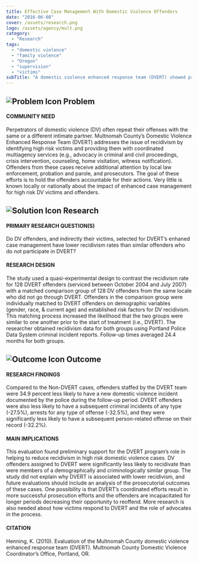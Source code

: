 ```yaml
---
title: Effective Case Management With Domestic Violence Offenders
date: "2016-06-08"
cover: /assets/research.png
logo: /assets/agency/mult.png
category:
  - "Research"
tags:
  - "domestic violence"
  - "family violence"
  - "Oregon"
  - "supervision"
  - "victims"
subTitle: "A domestic violence enhanced response team (DVERT) showed promising resultsin helping to reduce recidivism in high risk domestic violences cases"
---
```

## ![Problem Icon](https://github.com/google/material-design-icons/raw/master/alert/1x_web/ic_error_outline_black_48dp.png "Problem") Problem

#### COMMUNITY NEED

Perpetrators of domestic violence (DV) often repeat their offenses with the same or a different intimate partner. Multnomah County’s Domestic Violence Enhanced Response Team (DVERT) addresses the issue of recidivism by identifying high risk victims and providing them with coordinated multiagency services (e.g., advocacy in criminal and civil proceedings, crisis intervention, counseling, home visitation, witness notification). Offenders from these cases receive additional attention by local law enforcement, probation and parole, and prosecutors. The goal of these efforts is to hold the offenders accountable for their actions. Very little is known locally or nationally about the impact of enhanced case management for high risk DV victims and offenders.

## ![Solution Icon](https://github.com/google/material-design-icons/raw/master/action/1x_web/ic_lightbulb_outline_black_48dp.png "Solution") Research

#### PRIMARY RESEARCH QUESTION(S)

Do DV offenders, and indirectly their victims, selected for DVERT’s enhaned case management have lower recidivism rates than similar offenders who do not participate in DVERT?

#### RESEARCH DESIGN

The study used a quasi-experimental design to contrast the recidivism rate for 128 DVERT offenders (serviced between October 2004 and July 2007) with a matched comparison group of 128 DV offenders from the same locale who did not go through DVERT. Offenders in the comparison group were individually matched to DVERT offenders on demographic variables (gender, race, & current age) and established risk factors for DV recidivism. This matching process increased the likelihood that the two groups were similar to one another prior to the start of treatment (i.e., DVERT). The researcher obtained recidivism data for both groups using Portland Police Data System criminal incident reports. Follow-up times averaged 24.4 months for both groups.

## ![Outcome Icon](https://github.com/google/material-design-icons/raw/master/action/1x_web/ic_view_list_black_48dp.png "Outcome") Outcome

#### RESEARCH FINDINGS

Compared to the Non-DVERT cases, offenders staffed by the DVERT team were 34.9 percent less likely to have a new domestic violence incident documented by the police during the follow-up period. DVERT offenders were also less likely to have a subsequent criminal incidents of any type (-27.5%), arrests for any type of offense (-32.5%), and they were significantly less likely to have a subsequent person-related offense on their record (-32.2%).

#### MAIN IMPLICATIONS

This evaluation found preliminary support for the DVERT program’s role in helping to reduce recidivism in high risk domestic violence cases. DV offenders assigned to DVERT were significantly less likely to recidivate than were members of a demographically and criminologically similar group. The study did not explain why DVERT is associated with lower recidivism, and future evaluations should include an analysis of the prosecutorial outcomes of these cases. One possibility is that DVERT’s coordinated efforts result in more successful prosecution efforts and the offenders are incapacitated for longer periods decreasing their opportunity to reoffend. More research is also needed about how victims respond to DVERT and the role of advocates in the process.

#### CITATION

Henning, K. (2010). Evaluation of the Multnomah County domestic violence enhanced response team (DVERT). Multnomah County Domestic Violence Coordinator’s Office, Portland, OR.
